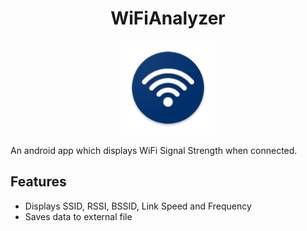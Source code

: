 <div align="center">
  <h1>WiFiAnalyzer</h1>
  <img src="app/src/main/res/mipmap-xxxhdpi/ic_launcher.png" height="150" width="150">
</div>

An android app which displays WiFi Signal Strength when connected.

## Features
* Displays SSID, RSSI, BSSID, Link Speed and Frequency
* Saves data to external file

